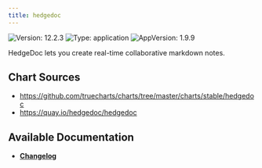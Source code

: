 ```yaml
---
title: hedgedoc
---
```


![Version: 12.2.3](https://img.shields.io/badge/Version-12.2.3-informational?style=flat-square) ![Type: application](https://img.shields.io/badge/Type-application-informational?style=flat-square) ![AppVersion: 1.9.9](https://img.shields.io/badge/AppVersion-1.9.9-informational?style=flat-square)

HedgeDoc lets you create real-time collaborative markdown notes.

## Chart Sources

- https://github.com/truecharts/charts/tree/master/charts/stable/hedgedoc
- https://quay.io/hedgedoc/hedgedoc

## Available Documentation

- [**Changelog**](./CHANGELOG.md)
